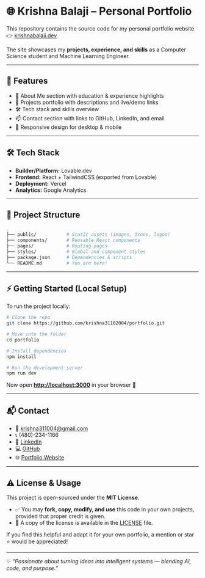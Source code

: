 # 🌐 Krishna Balaji – Personal Portfolio

This repository contains the source code for my personal portfolio website 👉 [krishnabalaji.dev](https://krishnabalaji.dev)  

The site showcases my **projects, experience, and skills** as a Computer Science student and Machine Learning Engineer.  

---

## 🚀 Features
- 📄 About Me section with education & experience highlights  
- 💼 Projects portfolio with descriptions and live/demo links  
- 🛠️ Tech stack and skills overview  
- 📫 Contact section with links to GitHub, LinkedIn, and email  
- 📱 Responsive design for desktop & mobile  

---

## 🛠️ Tech Stack
- **Builder/Platform:** Lovable.dev  
- **Frontend:** React + TailwindCSS (exported from Lovable)  
- **Deployment:** Vercel  
- **Analytics:** Google Analytics  

---

## 📂 Project Structure
```bash
.
├── public/           # Static assets (images, icons, logos)
├── components/       # Reusable React components
├── pages/            # Routing pages
├── styles/           # Global and component styles
├── package.json      # Dependencies & scripts
└── README.md         # You are here!
```


---

## ⚡ Getting Started (Local Setup)

To run the project locally:

```bash
# Clone the repo
git clone https://github.com/krishna31102004/portfolio.git

# Move into the folder
cd portfolio

# Install dependencies
npm install

# Run the development server
npm run dev
```

Now open **[http://localhost:3000](http://localhost:3000)** in your browser 🚀

---

## 📬 Contact

* 📧 [krishna311004@gmail.com](mailto:krishna311004@gmail.com)
* 📞 (480)-234-1166
* 💼 [LinkedIn](https://linkedin.com/in/krishna-balaji-53785a257)
* 💻 [GitHub](https://github.com/krishna31102004)
* 🌐 [Portfolio Website](https://krishnabalaji.dev)

---

## ⚠️ License & Usage

This project is open-sourced under the **MIT License**.  

- ✅ You may **fork, copy, modify, and use** this code in your own projects, provided that proper credit is given.  
- 📜 A copy of the license is available in the [LICENSE](./LICENSE) file.  

If you find this helpful and adapt it for your own portfolio, a mention or star ⭐ would be appreciated!

---

✨ *“Passionate about turning ideas into intelligent systems — blending AI, code, and purpose.”*
